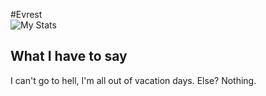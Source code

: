 #Evrest
<br>
![My Stats](https://github-readme-stats.vercel.app/api?username=evrestrgb&show_icons=true&theme=github_dark)

## What I have to say
I can't go to hell, I'm all out of vacation days. Else? Nothing.
